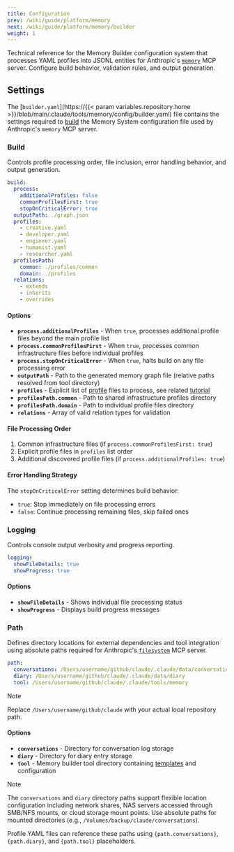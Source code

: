 ```yaml
---
title: Configuration
prev: /wiki/guide/platform/memory
next: /wiki/guide/platform/memory/builder
weight: 1
---
```


Technical reference for the Memory Builder configuration system that processes YAML profiles into JSONL entities for Anthropic's [`memory`](https://github.com/modelcontextprotocol/servers/tree/main/src/memory) MCP server. Configure build behavior, validation rules, and output generation.

<!--more-->

## Settings

The [`builder.yaml`](https://{{< param variables.repository.home >}}/blob/main/.claude/tools/memory/config/builder.yaml) file contains the settings required to [build](/claude/wiki/guide/platform/memory/builder) the Memory System configuration file used by Anthropic's `memory` MCP server.

### Build

Controls profile processing order, file inclusion, error handling behavior, and output generation.

```yaml
build:
  process:
    additionalProfiles: false
    commonProfilesFirst: true
    stopOnCriticalError: true
  outputPath: ./graph.json
  profiles:
    - creative.yaml
    - developer.yaml
    - engineer.yaml
    - humanist.yaml
    - researcher.yaml
  profilesPath:
    common: ./profiles/common
    domain: ./profiles
  relations:
    - extends
    - inherits
    - overrides
```

#### Options

- **`process.additionalProfiles`** - When `true`, processes additional profile files beyond the main profile list
- **`process.commonProfilesFirst`** - When `true`, processes common infrastructure files before individual profiles
- **`process.stopOnCriticalError`** - When `true`, halts build on any file processing error
- **`outputPath`** - Path to the generated memory graph file (relative paths resolved from tool directory)
- **`profiles`** - Explicit list of [profile](/claude/wiki/guide/profile) files to process, see related [tutorial](/claude/tutorials/handbook/profile/design)
- **`profilesPath.common`** - Path to shared infrastructure profiles directory
- **`profilesPath.domain`** - Path to individual profile files directory
- **`relations`** - Array of valid relation types for validation

#### File Processing Order

1. Common infrastructure files (if `process.commonProfilesFirst: true`)
2. Explicit profile files in `profiles` list order
3. Additional discovered profile files (if `process.additionalProfiles: true`)

#### Error Handling Strategy

The `stopOnCriticalError` setting determines build behavior:

- `true`: Stop immediately on file processing errors
- `false`: Continue processing remaining files, skip failed ones

### Logging

Controls console output verbosity and progress reporting.

```yaml
logging:
  showFileDetails: true
  showProgress: true
```

#### Options

- **`showFileDetails`** - Shows individual file processing status
- **`showProgress`** - Displays build progress messages

### Path

Defines directory locations for external dependencies and tool integration using absolute paths required for Anthropic's [`filesystem`](https://github.com/modelcontextprotocol/servers/tree/main/src/filesystem) MCP server.

```yaml
path:
  conversations: /Users/username/github/claude/.claude/data/conversations
  diary: /Users/username/github/claude/.claude/data/diary
  tool: /Users/username/github/claude/.claude/tools/memory
```

> [!NOTE]
> Replace `/Users/username/github/claude` with your actual local repository path.

#### Options

- **`conversations`** - Directory for conversation log storage
- **`diary`** - Directory for diary entry storage  
- **`tool`** - Memory builder tool directory containing [templates](/claude/wiki/guide/platform/memory/templates) and configuration

> [!NOTE]
> The `conversations` and `diary` directory paths support flexible location configuration including network shares, NAS servers accessed through SMB/NFS mounts, or cloud storage mount points. Use absolute paths for mounted directories (e.g., `/Volumes/backup/claude/conversations`).

Profile YAML files can reference these paths using `{path.conversations}`, `{path.diary}`, and `{path.tool}` placeholders.
